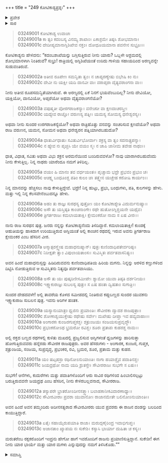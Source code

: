 +++
title = "249 ಕೋಟಿಕಾಶ್ಯಪ್ರಶ್ನಃ"
+++

<details><summary>ಪ್ರವೇಶ</summary>


।।   ಓಂ ಓಂ ನಮೋ ನಾರಾಯಣಾಯ।।   ಶ್ರೀ ವೇದವ್ಯಾಸಾಯ ನಮಃ ।।

ಶ್ರೀ ಕೃಷ್ಣದ್ವೈಪಾಯನ ವೇದವ್ಯಾಸ ವಿರಚಿತ  

**ಶ್ರೀ ಮಹಾಭಾರತ**

**ಆರಣ್ಯಕ ಪರ್ವ**

**ದ್ರೌಪದೀಹರಣ ಪರ್ವ**

**ಅಧ್ಯಾಯ 249**

</details>


<details><summary>ಸಾರ</summary>

ಕೋಟಿಕಾಶ್ಯನು ದ್ರೌಪದಿಯ ಬಳಿಸಾರಿ ತನ್ನ ಪರಿಚಯವನ್ನು ಹೇಳಿಕೊಂಡು ಅವಳ್ಯಾರೆಂದು ಕೇಳಿದುದು (1-13).

</details>


> 03249001 ಕೋಟಿಕಾಶ್ಯ ಉವಾಚ।  
03249001a ಕಾ ತ್ವಂ ಕದಂಬಸ್ಯ ವಿನಮ್ಯ ಶಾಖಾಂ।
	ಏಕಾಶ್ರಮೇ ತಿಷ್ಠಸಿ ಶೋಭಮಾನಾ।  
> 03249001c ದೇದೀಪ್ಯಮಾನಾಗ್ನಿಶಿಖೇವ ನಕ್ತಂ।
	ದೋಧೂಯಮಾನಾ ಪವನೇನ ಸುಭ್ರೂಃ।।   

ಕೋಟಿಕಾಶ್ಯನು ಹೇಳಿದನು: “ಕದಂಬಶಾಖೆಯನ್ನು ಬಗ್ಗಿಸುತ್ತಿರುವ ನೀನು ಯಾರು? ಒಬ್ಬಳೇ ಆಶ್ರಮದಲ್ಲಿ ಶೋಭಮಾನಳಾಗಿ ನಿಂತಿರುವೆ? ಸುಭ್ರು! ರಾತ್ರಿಯಲ್ಲಿ ಅಗ್ನಿಶಿಖೆಯಂತೆ ಉರಿದು ಗಾಳಿಯ ಸಹಾಯದಿಂದ ಅರಣ್ಯವನ್ನೇ ಸುಡುವಂತಿರುವೆ.

> 03249002a ಅತೀವ ರೂಪೇಣ ಸಮನ್ವಿತಾ ತ್ವಂ।
	ನ ಚಾಪ್ಯರಣ್ಯೇಷು ಬಿಭೇಷಿ ಕಿಂ ನು।   
> 03249002c ದೇವೀ ನು ಯಕ್ಷೀ ಯದಿ ದಾನವೀ ವಾ।
	ವರಾಪ್ಸರಾ ದೈತ್ಯವರಾಂಗನಾ ವಾ।।   

ನೀನು ಅತೀವ ರೂಪಸಮನ್ವಿತೆಯಾಗಿರುವೆ. ಈ ಅರಣ್ಯದಲ್ಲಿ ಏಕೆ ನಿನಗೆ ಭಯವೆಂಬುದಿಲ್ಲ? ನೀನು ದೇವಿಯೋ, ಯಕ್ಷಿಯೋ, ದಾನವಿಯೋ, ಅಪ್ಸರೆಯೋ ಅಥವಾ ದೈತ್ಯವರಾಂಗನೆಯೋ?

> 03249003a ವಪುಷ್ಮತೀ ವೋರಗರಾಜಕನ್ಯಾ।
	ವನೇಚರೀ ವಾ ಕ್ಷಣದಾಚರಸ್ತ್ರೀ।  
> 03249003c ಯದ್ಯೇವ ರಾಜ್ಞೋ ವರುಣಸ್ಯ ಪತ್ನೀ।
	ಯಮಸ್ಯ ಸೋಮಸ್ಯ ಧನೇಶ್ವರಸ್ಯ।।   

ಅಥವಾ ನೀನು ಸುಂದರ ಉರಗರಾಜಕನ್ಯೆಯೋ? ಅಥವಾ ರಾತ್ರಿಹೊತ್ತು ವನವನ್ನು ಸಂಚರಿಸುವ ಕ್ಷಣದೆಯೋ? ಅಥವಾ ರಾಜ ವರುಣನ, ಯಮನ, ಸೋಮನ ಅಥವಾ ಧನೇಶ್ವರನ ಪತ್ನಿಯಾಗಿರಬಹುದೋ?

> 03249004a ಧಾತುರ್ವಿಧಾತುಃ ಸವಿತುರ್ವಿಭೋರ್ವಾ।
	ಶಕ್ರಸ್ಯ ವಾ ತ್ವಂ ಸದನಾತ್ಪ್ರಪನ್ನಾ।   
> 03249004c ನ ಹ್ಯೇವ ನಃ ಪೃಚ್ಚಸಿ ಯೇ ವಯಂ ಸ್ಮ।
	ನ ಚಾಪಿ ಜಾನೀಮ ತವೇಹ ನಾಥಂ।।  

ಧಾತ, ವಿಧಾತ, ಸವಿತು ಅಥವಾ ವಿಭು ಶಕ್ರನ ಅರಮನೆಯಿಂದ ಬಂದಿರುವವಳೋ? ನಾವು ಯಾರಾಗಿರಬಹುದೆಂದು ನೀನು ಕೇಳುತ್ತಿಲ್ಲ. ನಿನ್ನ ನಾಥರು ಯಾರೆಂದೂ ನಮಗೆ ತಿಳಿದಿಲ್ಲ.

> 03249005a ವಯಂ ಹಿ ಮಾನಂ ತವ ವರ್ಧಯಂತಃ।
	ಪೃಚ್ಚಾಮ ಭದ್ರೇ ಪ್ರಭವಂ ಪ್ರಭುಂ ಚ।  
> 03249005c ಆಚಕ್ಷ್ವ ಬಂಧೂಂಶ್ಚ ಪತಿಂ ಕುಲಂ ಚ।
	ತತ್ತ್ವೇನ ಯಚ್ಚೇಹ ಕರೋಷಿ ಕಾರ್ಯಂ।।  

ನಿನ್ನ ಮಾನವನ್ನು ಹೆಚ್ಚಿಸಲು ನಾವು ಕೇಳುತ್ತಿದ್ದೇವೆ. ಭದ್ರೇ! ನಿನ್ನ ಹುಟ್ಟು, ಪ್ರಭು, ಬಂಧುಗಳು, ಪತಿ, ಕುಲಗಳನ್ನು ಹೇಳು. ಮತ್ತು ಇಲ್ಲಿ ನಿನ್ನ ಕೆಲಸವೇನೆಂಬುದನ್ನೂ ಹೇಳು.

> 03249006a ಅಹಂ ತು ರಾಜ್ಞಃ ಸುರಥಸ್ಯ ಪುತ್ರೋ।
	ಯಂ ಕೋಟಿಕಾಶ್ಯೇತಿ ವಿದುರ್ಮನುಷ್ಯಾಃ।  
> 03249006c ಅಸೌ ತು ಯಸ್ತಿಷ್ಠತಿ ಕಾಂಚನಾಂಗೇ।
	ರಥೇ ಹುತೋಽಗ್ನಿಶ್ಚಯನೇ ಯಥೈವ।  
> 03249006e ತ್ರಿಗರ್ತರಾಜಃ ಕಮಲಾಯತಾಕ್ಷಿ।
	ಕ್ಷೇಮಂಕರೋ ನಾಮ ಸ ಏಷ ವೀರಃ।।  

ನಾನು ರಾಜ ಸುರಥನ ಪುತ್ರ. ಜನರು ನನ್ನನ್ನು ಕೋಟಿಕಾಶ್ಯನೆಂದು ತಿಳಿದಿದ್ದಾರೆ. ಕಮಲಾಯತಾಕ್ಷೀ! ಕುಂಡಕ್ಕೆ ಆಹುತಿಯನ್ನು ಹಾಕಿದಾಗ ಉರಿಯುತ್ತಿರುವ ಅಗ್ನಿಯಂತೆ ಅಲ್ಲಿ ಕಾಂಚನ ರಥದಲ್ಲಿ ಇರುವ ಅವನು ತ್ರಿಗರ್ತರಾಜ ಕ್ಷೇಮಂಕರ ಎಂಬ ಹೆಸರಿನ ವೀರ.

> 03249007a ಅಸ್ಮಾತ್ಪರಸ್ತ್ವೇಷ ಮಹಾಧನುಷ್ಮಾನ್।
	ಪುತ್ರಃ ಕುಣಿಂದಾಧಿಪತೇರ್ವರಿಷ್ಠಃ।  
> 03249007c ನಿರೀಕ್ಷತೇ ತ್ವಾಂ ವಿಪುಲಾಯತಾಂಸಃ।
	ಸುವಿಸ್ಮಿತಃ ಪರ್ವತವಾಸನಿತ್ಯಃ।।  

ಅವನ ಹಿಂದೆ ಮಹಾಧನುಸ್ಸನ್ನು ಹಿಡಿದಿರುವವನು ಕುಣಿಂದಾಧಿಪತಿಯ ಹಿರಿಯ ಮಗನು. ನಿನ್ನನ್ನು ಅರಳಿದ ಕಣ್ಣುಗಳಿಂದ ದಿಟ್ಟಿಸಿ ನೋಡುತ್ತಿರುವ ಆ ಸುವಿಸ್ಮಿತನು ನಿತ್ಯವೂ ಪರ್ವತವಾಸಿಯು.

> 03249008a ಅಸೌ ತು ಯಃ ಪುಷ್ಕರಿಣೀಸಮೀಪೇ।
	ಶ್ಯಾಮೋ ಯುವಾ ತಿಷ್ಠತಿ ದರ್ಶನೀಯಃ।  
> 03249008c ಇಕ್ಷ್ವಾಕುರಾಜ್ಞಃ ಸುಬಲಸ್ಯ ಪುತ್ರಃ।
	ಸ ಏಷ ಹಂತಾ ದ್ವಿಷತಾಂ ಸುಗಾತ್ರಿ।।  

ಸುಂದರ ದೇಹದವಳೇ! ಅಲ್ಲಿ ತಾವರೆಯ ಕೊಳದ ಸಮೀಪದಲ್ಲಿ ನಿಂತಿರುವ ಕಪ್ಪುಬಣ್ಣದ ಸುಂದರ ಯುವಕನು ಇಕ್ಷ್ವಾಕುರಾಜ ಸುಬಲನ ಪುತ್ರ. ಇವನು ಅರಿಗಳ ಹಂತಕ.

> 03249009a ಯಸ್ಯಾನುಯಾತ್ರಂ ಧ್ವಜಿನಃ ಪ್ರಯಾಂತಿ।
	ಸೌವೀರಕಾ ದ್ವಾದಶ ರಾಜಪುತ್ರಾಃ।  
> 03249009c ಶೋಣಾಶ್ವಯುಕ್ತೇಷು ರಥೇಷು ಸರ್ವೇ।
	ಮಖೇಷು ದೀಪ್ತಾ ಇವ ಹವ್ಯವಾಹಾಃ।।  
> 03249010a ಅಂಗಾರಕಃ ಕುಂಜರಗುಪ್ತಕಶ್ಚ।
	ಶತ್ರುಂಜಯಃ ಸಂಜಯಸುಪ್ರವೃದ್ಧೌ।  
> 03249010c ಪ್ರಭಂಕರೋಽಥ ಭ್ರಮರೋ ರವಿಶ್ಚ।
	ಶೂರಃ ಪ್ರತಾಪಃ ಕುಹರಶ್ಚ ನಾಮ।।  

ಅಲ್ಲಿ ರಕ್ತದ ಬಣ್ಣದ ರಥಗಳಲ್ಲಿ ಕುಳಿತು ಮಖದಲ್ಲಿ ಪ್ರಜ್ವಲಿಸುವ ಅಗ್ನಿಗಳಂತೆ ಧ್ವಜಗಳನ್ನು ಹಾರಿಸುತ್ತಾ ಹೋಗುತ್ತಿರುವವರು ಹನ್ನೆರಡು ಸೌವೀರಕ ರಾಜಪುತ್ರರು. ಅವರ ಹೆಸರುಗಳು - ಅಂಗಾರಕ, ಕುಂಜರ, ಗುಪ್ತಕ, ಶತ್ರುಂಜಯ, ಸಂಜಯ, ಸುಪ್ರವೃದ್ಧ, ಪ್ರಭಂಕರ, ರವಿ, ಬ್ರಮರ, ಶೂರ, ಪ್ರತಾಮ ಮತ್ತು ಕುಹರ.

> 03249011a ಯಂ ಷಟ್ಸಹಸ್ರಾ ರಥಿನೋಽನುಯಾಂತಿ।
	ನಾಗಾ ಹಯಾಶ್ಚೈವ ಪದಾತಿನಶ್ಚ।  
> 03249011c ಜಯದ್ರಥೋ ನಾಮ ಯದಿ ಶ್ರುತಸ್ತೇ।
	ಸೌವೀರರಾಜಃ ಸುಭಗೇ ಸ ಏಷಃ।।  

ಸುಭಗೇ! ಆನೆಗಳು, ಕುದುರೆಗಳು ಮತ್ತು ಪದಾತಿಗಳೊಂದಿಗೆ ಆರು ಸಾವಿರ ರಥಿಗಳಿಂದ ಹಿಂಬಾಲಿಸಲ್ಪಟ್ಟು ಬರುತ್ತಿರುವವನೇ ಜಯದ್ರಥ ಎಂಬ ಹೆಸರಿನ, ನೀನು ಕೇಳಿರಬಲ್ಲವನಾದ, ಸೌವೀರರಾಜ.

> 03249012a ತಸ್ಯಾಪರೇ ಭ್ರಾತರೋಽದೀನಸತ್ತ್ವಾ।
	ಬಲಾಹಕಾನೀಕವಿದಾರಣಾಧ್ಯಾಃ।   
> 03249012c ಸೌವೀರವೀರಾಃ ಪ್ರವರಾ ಯುವಾನೋ।
	ರಾಜಾನಮೇತೇ ಬಲಿನೋಽನುಯಾಂತಿ।।   

ಅವನ ಹಿಂದೆ ಅವನ ತಮ್ಮಂದಿರು ಅದೀನಸತ್ವರಾದ ಸೌವೀರವೀರರು ಯುವ ಪ್ರವರರು ಈ ರಾಜನ ದಂಡನ್ನು ಬಲದಿಂದ ಕಾಯುತ್ತಿದ್ದಾರೆ.

> 03249013a ಏತೈಃ ಸಹಾಯೈರುಪಯಾತಿ ರಾಜಾ।
	ಮರುದ್ಗಣೈರಿಂದ್ರ ಇವಾಭಿಗುಪ್ತಃ।   
> 03249013c ಅಜಾನತಾಂ ಖ್ಯಾಪಯ ನಃ ಸುಕೇಶಿ।
	ಕಸ್ಯಾಸಿ ಭಾರ್ಯಾ ದುಹಿತಾ ಚ ಕಸ್ಯ।।   

ಮರುತರೆಂಬ ರಕ್ಷಕರೊಂದಿಗೆ ಇಂದ್ರನು ಹೇಗೋ ಹಾಗೆ ಇವರೊಂದಿಗೆ ರಾಜನು ಪ್ರಯಾಣಿಸುತ್ತಿದ್ದಾನೆ. ಸುಕೇಶೀ! ಈಗ ನೀನು ಯಾರ ಭಾರ್ಯೆ ಮತ್ತು ಯಾರ ಮಗಳು ಎನ್ನುವುದನ್ನು ನಮಗೆ ತಿಳಿಸಿಕೊಡು.””

<details><summary>ಸಮಾಪ್ತಿ</summary>


ಇತಿ ಶ್ರೀ ಮಹಾಭಾರತೇ ಆರಣ್ಯಕಪರ್ವಣಿ ದ್ರೌಪದೀಹರಣಪರ್ವಣಿ ಕೋಟಿಕಾಶ್ಯಪ್ರಶ್ನೇ ಏಕೋನಪಂಚದಧಿಕದ್ವಿಶತತಮೋಽಧ್ಯಾಯ:।  
ಇದು ಮಹಾಭಾರತದ ಆರಣ್ಯಕಪರ್ವದಲ್ಲಿ ದ್ರೌಪದೀಹರಣಪರ್ವದಲ್ಲಿ ಕೋಟಿಕಾಶ್ಯಪ್ರಶ್ನದಲ್ಲಿ ಇನ್ನೂರಾನಲ್ವತ್ತೊಂಭತ್ತನೆಯ ಅಧ್ಯಾಯವು.


</details>
